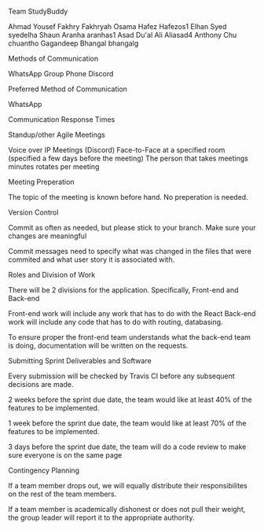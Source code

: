 Team StudyBuddy

Ahmad Yousef Fakhry Fakhryah
Osama Hafez Hafezos1
Elhan Syed syedelha 
Shaun Aranha aranhas1
Asad Du'al Ali Aliasad4
Anthony Chu chuantho
Gagandeep Bhangal bhangalg

Methods of Communication

WhatsApp Group
Phone
Discord

Preferred Method of Communication

WhatsApp

Communication Response Times



Standup/other Agile Meetings 

Voice over IP Meetings (Discord)
Face-to-Face at a specified room (specified a few days before the meeting)
The person that takes meetings minutes rotates per meeting

Meeting Preperation

The topic of the meeting is known before hand.
No preperation is needed. 

Version Control

Commit as often as needed, but please stick to your branch.
Make sure your changes are meaningful

Commit messages need to specify what was changed in the files that 
were commited and what user story it is associated with.

Roles and Division of Work

There will be 2 divisions for the application. Specifically, Front-end and Back-end

Front-end work will include any work that has to do with the React
Back-end work will include any code that has to do with routing, databasing.

To ensure proper the front-end team understands what the back-end team is doing, documentation will be written on the requests.

Submitting Sprint Deliverables and Software

Every submission will be checked by Travis CI before any subsequent decisions are made.

2 weeks before the sprint due date, the team would like at least 40% of the features to be implemented.  

1 week before the sprint due date, the team would like at least 70% of the features to be implemented.

3 days before the sprint due date, the team will do a code review to make sure everyone is on the same page

Contingency Planning

If a team member drops out, we will equally distribute their responsibilites on the rest of the team members.

If a team member is academically dishonest or does not pull their weight, the group leader will report it to the appropriate authority.

